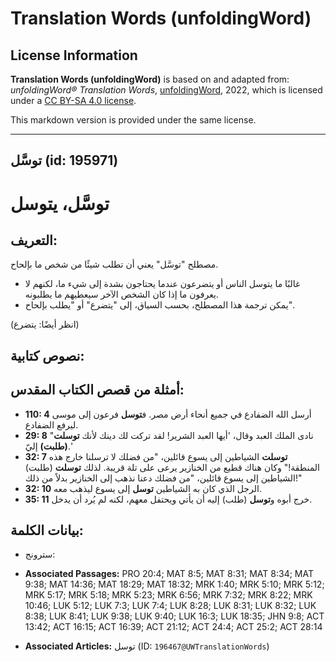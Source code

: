 # Translation Words (unfoldingWord)

## License Information

**Translation Words (unfoldingWord)** is based on and adapted from: _unfoldingWord® Translation Words_, [unfoldingWord](https://unfoldingword.org/utw), 2022, which is licensed under a [CC BY-SA 4.0 license](https://creativecommons.org/licenses/by-sa/4.0/legalcode.en).

This markdown version is provided under the same license.



--------------------------------

## توسَّل (id: 195971)

توسَّل، يتوسل
=============

التعريف:
--------

مصطلح "توسَّل" يعني أن تطلب شيئًا من شخص ما بإلحاح.

* غالبًا ما يتوسل الناس أو يتضرعون عندما يحتاجون بشدة إلى شيء ما، لكنهم لا يعرفون ما إذا كان الشخص الآخر سيعطيهم ما يطلبونه.
* يمكن ترجمة هذا المصطلح، بحسب السياق، إلى "يتضرع" أو "يطلب بإلحاح".

(انظر أيضًا: يتضرع)

نصوص كتابية:
------------

أمثلة من قصص الكتاب المقدس:
---------------------------

* **110: 4** أرسل الله الضفادع في جميع أنحاء أرض مصر. ف**توسل** فرعون إلى موسى ليرفع الضفادع.
* **29: 8** "نادى الملك العبد وقال، 'أيها العبد الشرير! لقد تركت لك دينك لأنك **توسلت (طلبت)** إليّ.'
* **32: 7** **توسلت** الشياطين إلى يسوع قائلين، "من فضلك لا ترسلنا خارج هذه المنطقة!" وكان هناك قطيع من الخنازير يرعى على تلة قريبة. لذلك **توسلت** (طلبت) الشياطين إلى يسوع قائلين، "من فضلك دعنا نذهب إلى الخنازير بدلاً من ذلك!"
* **32: 10** الرجل الذي كان به الشياطين **توسل** إلى يسوع ليذهب معه.
* **35: 11** خرج أبوه و**توسل** (طلب) إليه أن يأتي ويحتفل معهم، لكنه لم يُرد أن يدخل.

بيانات الكلمة:
--------------

* سترونج:

* **Associated Passages:** PRO 20:4; MAT 8:5; MAT 8:31; MAT 8:34; MAT 9:38; MAT 14:36; MAT 18:29; MAT 18:32; MRK 1:40; MRK 5:10; MRK 5:12; MRK 5:17; MRK 5:18; MRK 5:23; MRK 6:56; MRK 7:32; MRK 8:22; MRK 10:46; LUK 5:12; LUK 7:3; LUK 7:4; LUK 8:28; LUK 8:31; LUK 8:32; LUK 8:38; LUK 8:41; LUK 9:38; LUK 9:40; LUK 16:3; LUK 18:35; JHN 9:8; ACT 13:42; ACT 16:15; ACT 16:39; ACT 21:12; ACT 24:4; ACT 25:2; ACT 28:14
* **Associated Articles:** توسل (ID: `196467@UWTranslationWords`)

